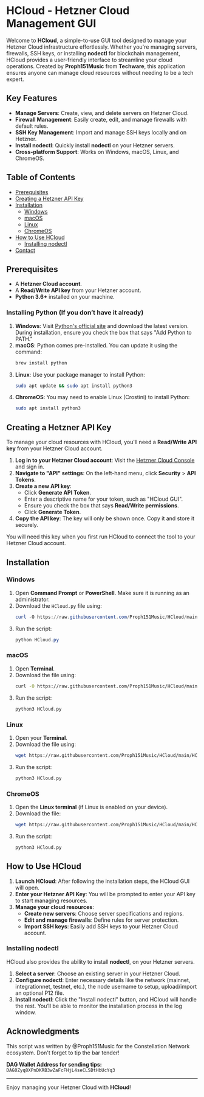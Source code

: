 # HCloud - Hetzner Cloud Management GUI

Welcome to **HCloud**, a simple-to-use GUI tool designed to manage your Hetzner Cloud infrastructure effortlessly. Whether you're managing servers, firewalls, SSH keys, or installing **nodectl** for blockchain management, HCloud provides a user-friendly interface to streamline your cloud operations. Created by **Proph151Music** from **Techware**, this application ensures anyone can manage cloud resources without needing to be a tech expert.

## Key Features
- **Manage Servers**: Create, view, and delete servers on Hetzner Cloud.
- **Firewall Management**: Easily create, edit, and manage firewalls with default rules.
- **SSH Key Management**: Import and manage SSH keys locally and on Hetzner.
- **Install nodectl**: Quickly install **nodectl** on your Hetzner servers.
- **Cross-platform Support**: Works on Windows, macOS, Linux, and ChromeOS.

## Table of Contents
- [Prerequisites](#prerequisites)
- [Creating a Hetzner API Key](#creating-a-hetzner-api-key)
- [Installation](#installation)
  - [Windows](#windows)
  - [macOS](#macos)
  - [Linux](#linux)
  - [ChromeOS](#chromeos)
- [How to Use HCloud](#how-to-use-hcloud)
  - [Installing nodectl](#installing-nodectl)
- [Contact](#contact)

## Prerequisites
- A **Hetzner Cloud account**.
- A **Read/Write API key** from your Hetzner account.
- **Python 3.6+** installed on your machine.

### Installing Python (If you don’t have it already)

1. **Windows**: Visit [Python's official site](https://www.python.org/downloads/) and download the latest version. During installation, ensure you check the box that says "Add Python to PATH."
2. **macOS**: Python comes pre-installed. You can update it using the command:
   ```bash
   brew install python
   ```
3. **Linux**: Use your package manager to install Python:
   ```bash
   sudo apt update && sudo apt install python3
   ```
4. **ChromeOS**: You may need to enable Linux (Crostini) to install Python:
   ```bash
   sudo apt install python3
   ```

## Creating a Hetzner API Key

To manage your cloud resources with HCloud, you'll need a **Read/Write API key** from your Hetzner Cloud account.

1. **Log in to your Hetzner Cloud account**: Visit the [Hetzner Cloud Console](https://console.hetzner.cloud) and sign in.
2. **Navigate to "API" settings**: On the left-hand menu, click **Security** > **API Tokens**.
3. **Create a new API key**:
   - Click **Generate API Token**.
   - Enter a descriptive name for your token, such as "HCloud GUI".
   - Ensure you check the box that says **Read/Write permissions**.
   - Click **Generate Token**.
4. **Copy the API key**: The key will only be shown once. Copy it and store it securely.

You will need this key when you first run HCloud to connect the tool to your Hetzner Cloud account.

## Installation

### Windows

1. Open **Command Prompt** or **PowerShell**. Make sure it is running as an administrator.
2. Download the `HCloud.py` file using:
   ```powershell
   curl -O https://raw.githubusercontent.com/Proph151Music/HCloud/main/HCloud.py
   ```
3. Run the script:
   ```powershell
   python HCloud.py
   ```

### macOS

1. Open **Terminal**.
2. Download the file using:
   ```bash
   curl -O https://raw.githubusercontent.com/Proph151Music/HCloud/main/HCloud.py
   ```
3. Run the script:
   ```bash
   python3 HCloud.py
   ```

### Linux

1. Open your **Terminal**.
2. Download the file using:
   ```bash
   wget https://raw.githubusercontent.com/Proph151Music/HCloud/main/HCloud.py
   ```
3. Run the script:
   ```bash
   python3 HCloud.py
   ```

### ChromeOS

1. Open the **Linux terminal** (if Linux is enabled on your device).
2. Download the file:
   ```bash
   wget https://raw.githubusercontent.com/Proph151Music/HCloud/main/HCloud.py
   ```
3. Run the script:
   ```bash
   python3 HCloud.py
   ```

## How to Use HCloud

1. **Launch HCloud**: After following the installation steps, the HCloud GUI will open.
2. **Enter your Hetzner API Key**: You will be prompted to enter your API key to start managing resources.
3. **Manage your cloud resources**:
   - **Create new servers**: Choose server specifications and regions.
   - **Edit and manage firewalls**: Define rules for server protection.
   - **Import SSH keys**: Easily add SSH keys to your Hetzner Cloud account.

### Installing nodectl

HCloud also provides the ability to install **nodectl**, on your Hetzner servers.

1. **Select a server**: Choose an existing server in your Hetzner Cloud.
2. **Configure nodectl**: Enter necessary details like the network (mainnet, integrationnet, testnet, etc.), the node username to setup, upload/import an optional P12 file.
3. **Install nodectl**: Click the "Install nodectl" button, and HCloud will handle the rest. You’ll be able to monitor the installation process in the log window.

## Acknowledgments
This script was written by @Proph151Music for the Constellation Network ecosystem. 
Don't forget to tip the bar tender! 

**DAG Wallet Address for sending tips:**
`DAG0Zyq8XPnDKRB3wZaFcFHjL4seCLSDtHbUcYq3`

---

Enjoy managing your Hetzner Cloud with **HCloud**!

